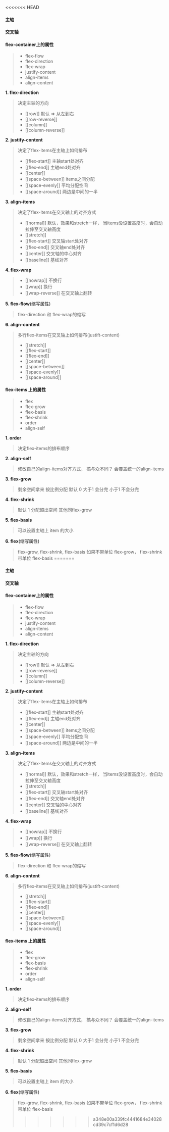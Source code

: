 <<<<<<< HEAD
#### 主轴
#### 交叉轴

#### flex-container上的属性
> + flex-flow
> + flex-direction
> + flex-wrap
> + justify-content
> + align-items
> + align-content

**1. flex-direction**
> 决定主轴的方向
> + [[row]] 默认 => 从左到右
> + [[row-reverse]]
> + [[column]]
> + [[column-reverse]]

**2. justify-content**
> 决定了flex-items在主轴上如何排布
> + [[flex-start]] 主轴start处对齐
> + [[flex-end]] 主轴end处对齐
> + [[center]]
> + [[space-between]] items之间分配
> + [[space-evenly]] 平均分配空间
> + [[space-around]] 两边是中间的一半

**3. align-items**
> 决定了flex-items在交叉轴上的对齐方式
> + [[normal]] 默认，效果和stretch一样， 当items没设置高度时，会自动拉伸至交叉轴高度
> + [[stretch]]
> + [[flex-start]] 交叉轴start处对齐
> + [[flex-end]] 交叉轴end处对齐
> + [[center]] 交叉轴的中心对齐
> + [[baseline]] 基线对齐

**4. flex-wrap**
> + [[nowrap]] 不换行
> + [[wrap]] 换行
> + [[wrap-reverse]] 在交叉轴上翻转

**5. flex-flow**(缩写属性)
> flex-direction 和 flex-wrap的缩写

**6. align-content**
> 多行flex-items在交叉轴上如何排布(justift-content)
> + [[stretch]]
> + [[flex-start]]
> + [[flex-end]]
> + [[center]]
> + [[space-between]]
> + [[space-evenly]]
> + [[space-around]]

#### flex-items 上的属性
> + flex
> + flex-grow
> + flex-basis
> + flex-shrink
> + order
> + align-self

**1. order**
> 决定flex-items的排布顺序

**2. align-self**
> 修改自己的align-items对齐方式， 搞与众不同？ 会覆盖统一的align-items

**3. flex-grow**
> 剩余空间拿来 按比例分配
> 默认 0
> 大于1 会分完
> 小于1 不会分完

**4. flex-shrink**
> 默认 1 分配超出空间
> 其他同flex-grow

**5. flex-basis**
> 可以设置主轴上 item 的大小

**6. flex**(缩写属性)
> flex-grow, flex-shrink, flex-basis
> 如果不带单位 flex-grow， flex-shrink
> 带单位 flex-basis
=======
#### 主轴
#### 交叉轴

#### flex-container上的属性
> + flex-flow
> + flex-direction
> + flex-wrap
> + justify-content
> + align-items
> + align-content

**1. flex-direction**
> 决定主轴的方向
> + [[row]] 默认 => 从左到右
> + [[row-reverse]]
> + [[column]]
> + [[column-reverse]]

**2. justify-content**
> 决定了flex-items在主轴上如何排布
> + [[flex-start]] 主轴start处对齐
> + [[flex-end]] 主轴end处对齐
> + [[center]]
> + [[space-between]] items之间分配
> + [[space-evenly]] 平均分配空间
> + [[space-around]] 两边是中间的一半

**3. align-items**
> 决定了flex-items在交叉轴上的对齐方式
> + [[normal]] 默认，效果和stretch一样， 当items没设置高度时，会自动拉伸至交叉轴高度
> + [[stretch]]
> + [[flex-start]] 交叉轴start处对齐
> + [[flex-end]] 交叉轴end处对齐
> + [[center]] 交叉轴的中心对齐
> + [[baseline]] 基线对齐

**4. flex-wrap**
> + [[nowrap]] 不换行
> + [[wrap]] 换行
> + [[wrap-reverse]] 在交叉轴上翻转

**5. flex-flow**(缩写属性)
> flex-direction 和 flex-wrap的缩写

**6. align-content**
> 多行flex-items在交叉轴上如何排布(justift-content)
> + [[stretch]]
> + [[flex-start]]
> + [[flex-end]]
> + [[center]]
> + [[space-between]]
> + [[space-evenly]]
> + [[space-around]]

#### flex-items 上的属性
> + flex
> + flex-grow
> + flex-basis
> + flex-shrink
> + order
> + align-self

**1. order**
> 决定flex-items的排布顺序

**2. align-self**
> 修改自己的align-items对齐方式， 搞与众不同？ 会覆盖统一的align-items

**3. flex-grow**
> 剩余空间拿来 按比例分配
> 默认 0
> 大于1 会分完
> 小于1 不会分完

**4. flex-shrink**
> 默认 1 分配超出空间
> 其他同flex-grow

**5. flex-basis**
> 可以设置主轴上 item 的大小

**6. flex**(缩写属性)
> flex-grow, flex-shrink, flex-basis
> 如果不带单位 flex-grow， flex-shrink
> 带单位 flex-basis
>>>>>>> a348e00a339fc4441684e34028cd39c7cf1d6d28
